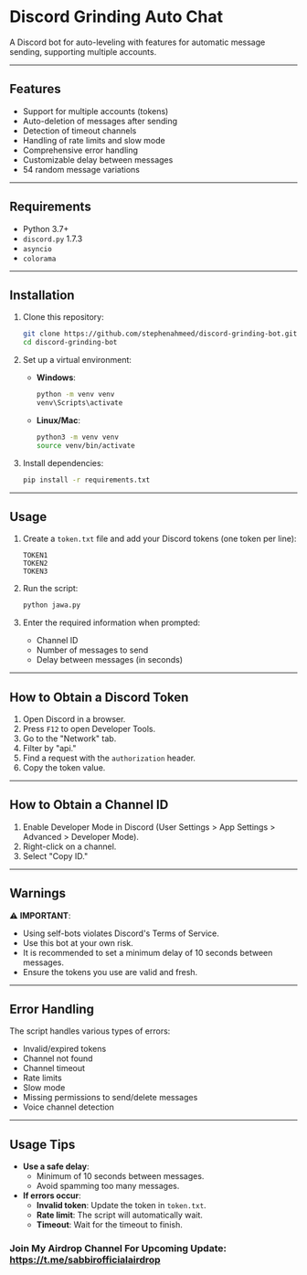 # Discord Grinding Auto Chat

A Discord bot for auto-leveling with features for automatic message sending, supporting multiple accounts.

---

## Features
- Support for multiple accounts (tokens)
- Auto-deletion of messages after sending
- Detection of timeout channels
- Handling of rate limits and slow mode
- Comprehensive error handling
- Customizable delay between messages
- 54 random message variations

---

## Requirements
- Python 3.7+
- `discord.py` 1.7.3
- `asyncio`
- `colorama`

---

## Installation
1. Clone this repository:
   ```bash
   git clone https://github.com/stephenahmeed/discord-grinding-bot.git
   cd discord-grinding-bot
   ```

2. Set up a virtual environment:
   - **Windows**:
     ```bash
     python -m venv venv
     venv\Scripts\activate
     ```
   - **Linux/Mac**:
     ```bash
     python3 -m venv venv
     source venv/bin/activate
     ```

3. Install dependencies:
   ```bash
   pip install -r requirements.txt
   ```

---

## Usage
1. Create a `token.txt` file and add your Discord tokens (one token per line):
   ```
   TOKEN1
   TOKEN2
   TOKEN3
   ```

2. Run the script:
   ```bash
   python jawa.py
   ```

3. Enter the required information when prompted:
   - Channel ID
   - Number of messages to send
   - Delay between messages (in seconds)

---

## How to Obtain a Discord Token
1. Open Discord in a browser.
2. Press `F12` to open Developer Tools.
3. Go to the "Network" tab.
4. Filter by "api."
5. Find a request with the `authorization` header.
6. Copy the token value.

---

## How to Obtain a Channel ID
1. Enable Developer Mode in Discord (User Settings > App Settings > Advanced > Developer Mode).
2. Right-click on a channel.
3. Select "Copy ID."

---

## Warnings
⚠️ **IMPORTANT**:
- Using self-bots violates Discord's Terms of Service.
- Use this bot at your own risk.
- It is recommended to set a minimum delay of 10 seconds between messages.
- Ensure the tokens you use are valid and fresh.

---

## Error Handling
The script handles various types of errors:
- Invalid/expired tokens
- Channel not found
- Channel timeout
- Rate limits
- Slow mode
- Missing permissions to send/delete messages
- Voice channel detection

---

## Usage Tips
- **Use a safe delay**:
  - Minimum of 10 seconds between messages.
  - Avoid spamming too many messages.
- **If errors occur**:
  - **Invalid token**: Update the token in `token.txt`.
  - **Rate limit**: The script will automatically wait.
  - **Timeout**: Wait for the timeout to finish.

### Join My Airdrop Channel For Upcoming Update: https://t.me/sabbirofficialairdrop
